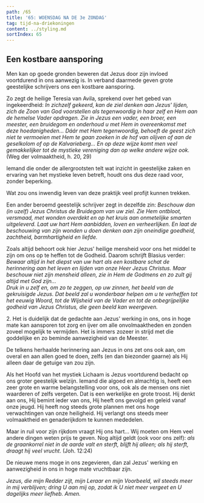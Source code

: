```yaml
---
path: /65
title: '65: WOENSDAG NA DE 3e ZONDAG'
tag: tijd-na-driekoningen
content: ../styling.md
sortIndex: 65
---
```


## Een kostbare aansporing

Men kan op goede gronden beweren dat Jezus door zijn invloed voortdurend in ons aanwezig is. In verband daarmede geven grote geestelijke schrijvers ons een kostbare aansporing.

Zo zegt de heilige Teresia van Avila, sprekend over het gebed van ingekeerdheid: _In zichzelf gekeerd, kan de ziel denken aan Jezus' lijden, zich de Zoon van God voorstellen als tegenwoordig in haar zelf en Hem aan de hemelse Vader opdragen. Zie in Jezus een vader, een broer, een meester, een bruidegom en onderhoud u met Hem in overeenkomst met deze hoedanigheden... Dáár met Hem tegenwoordig, behoeft de geest zich niet te vermoeien met Hem te gaan zoeken in de hof van olijven of aan de geselkolom of op de Kalvarieberg... En op deze wijze komt men veel gemakkelijker tot de mystieke vereniging dan op welke andere wijze ook._ (Weg der volmaaktheid, h. 20, 29)

Iemand die onder de allergrootsten telt wat inzicht in geestelijke zaken en ervaring van het mystieke leven betreft, houdt ons dus deze raad voor, zonder beperking.

Wat zou ons inwendig leven van deze praktijk veel profijt kunnen trekken.

Een ander beroemd geestelijk schrijver zegt in dezelfde zin: _Beschouw dan (in uzelf) Jezus Christus de Bruidegom van uw ziel. Zie Hem ontbloot, versmaad, met wonden overdekt en op het kruis aan onmetelijke smarten uitgeleverd. Laat uw hart Hem aanbidden, loven en verheerlijken. En laat de beschouwing van zijn wonden u doen denken aan zijn oneindige goedheid, zachtheid, barmhartigheid en liefde._

Zoals altijd behoort ook hier Jezus' heilige mensheid voor ons het middel te zijn om ons op te heffen tot de Godheid. Daarom schrijft Blasius verder: _Bewaar altijd in het diepst van uw hart als een kostbare schat de herinnering aan het leven en lijden van onze Heer Jezus Christus. Maar beschouw niet zijn mensheid alleen, zie in Hem de Godmens en zo zult gij altijd met God zijn..._  
_Druk in u zelf en, om zo te zeggen, op uw zinnen, het beeld van de gekruisigde Jezus. Dat beeld zal u wonderbaar helpen om u te verheffen tot het eeuwig Woord, tot de Wijsheid van de Vader en tot de onbegrijpelijke godheid van Jezus Christus, die geen beeld kan weergeven._

2\. Het is duidelijk dat de gedachte aan Jezus' werking in ons, ons in hoge mate kan aansporen tot zorg en ijver om alle onvolmaaktheden en zonden zoveel mogelijk te vermijden. Het is immers zozeer in strijd met die goddelijke en zo beminde aanwezigheid van de Meester.

De telkens herhaalde herinnering aan Jezus in ons zet ons ook aan, om overal en aan allen goed te doen, zelfs (en dan biezonder gaarne) als Hij alleen daar de getuige van zou zijn.

Als het Hoofd van het mystiek Lichaam is Jezus voortdurend bedacht op ons groter geestelijk welzijn. Iemand die algoed en almachtig is, heeft een zeer grote en warme belangstelling voor ons, ook als de mensen ons niet waarderen of zelfs vergeten. Dat is een werkelijke en grote troost. Hij denkt aan ons, Hij bemint ieder van ons, Hij heeft ons gevolgd en geleid vanaf onze jeugd. Hij heeft nog steeds grote plannen met ons hoge verwachtingen van onze heiligheid. Hij verlangt ons steeds meer volmaaktheid en genaderijkdom te kunnen mededelen.

Maar in ruil voor zijn rijkdom vraagt Hij ons hart... Wij moeten om Hem veel andere dingen weten prijs te geven. Nog altijd geldt (ook voor ons zelf): _als de graankorrel niet in de aarde valt en sterft, blijft hij alleen; als hij sterft, draagt hij veel vrucht_. (Joh. 12:24)

De nieuwe mens moge in ons zegevieren, dan zal Jezus' werking en aanwezigheid in ons in hoge mate vruchtbaar zijn.

_Jezus, die mijn Redder zijt, mijn Leraar en mijn Voorbeeld, wil steeds meer in mij verblijven; dring U aan mij op, zodat ik U niet meer vergeet en U dagelijks meer liefheb. Amen._
